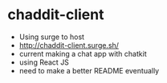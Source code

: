 # chaddit-client
- Using surge to host
- http://chaddit-client.surge.sh/ 
- current making a chat app with chatkit
- using React JS
- need to make a better README eventually